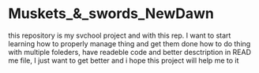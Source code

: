 # Muskets_&_swords_NewDawn
this repository is my svchool project and with this rep. I want to start learning how to properly manage thing and get them done how to do thing with multiple foleders, have readeble code and better desctription in READ me file, I just want to get better and i hope this project will help me to it
